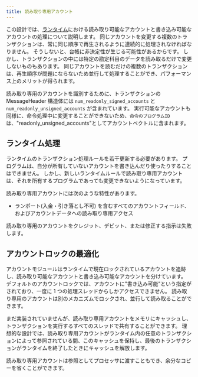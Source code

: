 ```yaml
---
title: 読み取り専用アカウント
---
```


この設計では、[ランタイム](../validator/runtime.md)における読み取り可能なアカウントと書き込み可能なアカウントの処理について説明します。 同じアカウントを変更する複数のトランザクションは、常に同じ順序で再生されるように連続的に処理されなければなりません。 そうしないと、台帳に非決定性が生じる可能性があるからです。 しかし、トランザクションの中には特定の勘定科目のデータを読み取るだけで変更しないものもあります。 同じアカウントを読むだけの複数のトランザクションは、再生順序が問題にならないため並行して処理することができ、パフォーマンス上のメリットが得られます。

読み取り専用のアカウントを識別するために、トランザクションの MessageHeader 構造体には `num_readonly_signed_accounts` と `num_readonly_unsigned_accounts` が含まれています。 実行可能なアカウントも同様に、命令処理中に変更することができないため、`命令のプログラムID`は、"readonly_unsigned_accounts"としてアカウントベクトルに含まれます。

## ランタイム処理

ランタイムのトランザクション処理ルールを若干更新する必要があります。 プログラムは、自分が所有していないアカウントを書き込んだり使ったりすることはできません。 しかし、新しいランタイムルールで読み取り専用アカウントは、それを所有するプログラムであっても変更できないようになっています。

読み取り専用アカウントには次のような特性があります。

- ランポート(入金・引き落とし不可) を含むすべてのアカウントフィールド、およびアカウントデータへの読み取り専用アクセス

読み取り専用のアカウントをクレジット、デビット、または修正する指示は失敗します。

## アカウントロックの最適化

アカウントモジュールはランタイムで現在ロックされているアカウントを追跡し、読み取り可能なアカウントと書き込み可能なアカウントを分けています。 デフォルトのアカウントロックでは、アカウントに"書き込み可能"という指定がされており、一度に 1 つの処理スレッドからしかアクセスできません。 読み取り専用のアカウントは別のメカニズムでロックされ、並行して読み取ることができます。

まだ実装されていませんが、読み取り専用アカウントをメモリにキャッシュし、トランザクションを実行するすべてのスレッドで共有することができます。 理想的な設計では、読み取り専用アカウントがランタイム内の任意のトランザクションによって参照されている間、このキャッシュを保持し、最後のトランザクションがランタイムを終了したときにキャッシュを解放します。

読み取り専用アカウントは参照としてプロセッサに渡すこともでき、余分なコピーを省くことができます。
